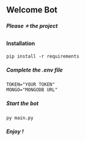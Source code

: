 ## Welcome Bot

##### Please ⭐ the project

#### Installation

`pip install -r requirements`

##### Complete the .env file

```env
TOKEN="YOUR TOKEN"
MONGO="MONGODB URL"
```

##### Start the bot

`py main.py`


##### Enjoy !